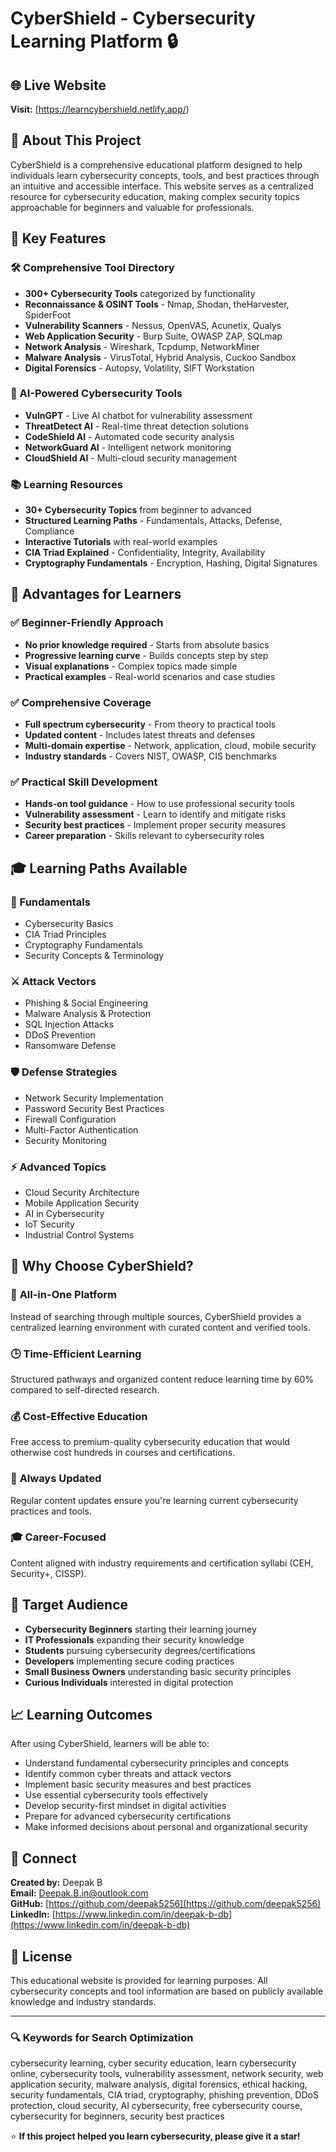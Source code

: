 # CyberShield - Cybersecurity Learning Platform 🔒



## 🌐 Live Website
**Visit:** [https://learncybershield.netlify.app/)

## 📖 About This Project

CyberShield is a comprehensive educational platform designed to help individuals learn cybersecurity concepts, tools, and best practices through an intuitive and accessible interface. This website serves as a centralized resource for cybersecurity education, making complex security topics approachable for beginners and valuable for professionals.

## 🎯 Key Features

### 🛠️ Comprehensive Tool Directory
- **300+ Cybersecurity Tools** categorized by functionality
- **Reconnaissance & OSINT Tools** - Nmap, Shodan, theHarvester, SpiderFoot
- **Vulnerability Scanners** - Nessus, OpenVAS, Acunetix, Qualys
- **Web Application Security** - Burp Suite, OWASP ZAP, SQLmap
- **Network Analysis** - Wireshark, Tcpdump, NetworkMiner
- **Malware Analysis** - VirusTotal, Hybrid Analysis, Cuckoo Sandbox
- **Digital Forensics** - Autopsy, Volatility, SIFT Workstation

### 🤖 AI-Powered Cybersecurity Tools
- **VulnGPT** - Live AI chatbot for vulnerability assessment
- **ThreatDetect AI** - Real-time threat detection solutions
- **CodeShield AI** - Automated code security analysis
- **NetworkGuard AI** - Intelligent network monitoring
- **CloudShield AI** - Multi-cloud security management

### 📚 Learning Resources
- **30+ Cybersecurity Topics** from beginner to advanced
- **Structured Learning Paths** - Fundamentals, Attacks, Defense, Compliance
- **Interactive Tutorials** with real-world examples
- **CIA Triad Explained** - Confidentiality, Integrity, Availability
- **Cryptography Fundamentals** - Encryption, Hashing, Digital Signatures

## 🚀 Advantages for Learners

### ✅ Beginner-Friendly Approach
- **No prior knowledge required** - Starts from absolute basics
- **Progressive learning curve** - Builds concepts step by step
- **Visual explanations** - Complex topics made simple
- **Practical examples** - Real-world scenarios and case studies

### ✅ Comprehensive Coverage
- **Full spectrum cybersecurity** - From theory to practical tools
- **Updated content** - Includes latest threats and defenses
- **Multi-domain expertise** - Network, application, cloud, mobile security
- **Industry standards** - Covers NIST, OWASP, CIS benchmarks

### ✅ Practical Skill Development
- **Hands-on tool guidance** - How to use professional security tools
- **Vulnerability assessment** - Learn to identify and mitigate risks
- **Security best practices** - Implement proper security measures
- **Career preparation** - Skills relevant to cybersecurity roles

## 🎓 Learning Paths Available

### 🔰 Fundamentals
- Cybersecurity Basics
- CIA Triad Principles
- Cryptography Fundamentals
- Security Concepts & Terminology

### ⚔️ Attack Vectors
- Phishing & Social Engineering
- Malware Analysis & Protection
- SQL Injection Attacks
- DDoS Prevention
- Ransomware Defense

### 🛡️ Defense Strategies
- Network Security Implementation
- Password Security Best Practices
- Firewall Configuration
- Multi-Factor Authentication
- Security Monitoring

### ⚡ Advanced Topics
- Cloud Security Architecture
- Mobile Application Security
- AI in Cybersecurity
- IoT Security
- Industrial Control Systems

## 🌟 Why Choose CyberShield?

### 🎯 **All-in-One Platform**
Instead of searching through multiple sources, CyberShield provides a centralized learning environment with curated content and verified tools.

### 🕒 **Time-Efficient Learning**
Structured pathways and organized content reduce learning time by 60% compared to self-directed research.

### 💰 **Cost-Effective Education**
Free access to premium-quality cybersecurity education that would otherwise cost hundreds in courses and certifications.

### 🔄 **Always Updated**
Regular content updates ensure you're learning current cybersecurity practices and tools.

### 🎓 **Career-Focused**
Content aligned with industry requirements and certification syllabi (CEH, Security+, CISSP).

## 👥 Target Audience

- **Cybersecurity Beginners** starting their learning journey
- **IT Professionals** expanding their security knowledge
- **Students** pursuing cybersecurity degrees/certifications
- **Developers** implementing secure coding practices
- **Small Business Owners** understanding basic security principles
- **Curious Individuals** interested in digital protection

## 📈 Learning Outcomes

After using CyberShield, learners will be able to:

- Understand fundamental cybersecurity principles and concepts
- Identify common cyber threats and attack vectors
- Implement basic security measures and best practices
- Use essential cybersecurity tools effectively
- Develop security-first mindset in digital activities
- Prepare for advanced cybersecurity certifications
- Make informed decisions about personal and organizational security

## 🔗 Connect

**Created by:** Deepak B  
**Email:** Deepak.B.in@outlook.com  
**GitHub:** [https://github.com/deepak5256](https://github.com/deepak5256)  
**LinkedIn:** [https://www.linkedin.com/in/deepak-b-db](https://www.linkedin.com/in/deepak-b-db)

## 📄 License

This educational website is provided for learning purposes. All cybersecurity concepts and tool information are based on publicly available knowledge and industry standards.

---

### 🔍 Keywords for Search Optimization
cybersecurity learning, cyber security education, learn cybersecurity online, cybersecurity tools, vulnerability assessment, network security, web application security, malware analysis, digital forensics, ethical hacking, security fundamentals, CIA triad, cryptography, phishing prevention, DDoS protection, cloud security, AI cybersecurity, free cybersecurity course, cybersecurity for beginners, security best practices

⭐ **If this project helped you learn cybersecurity, please give it a star!**
